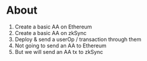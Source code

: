 # About

1. Create a basic AA on Ethereum
2. Create a basic AA on zkSync
3. Deploy & send a userOp / transaction through them
  1. Not going to send an AA to Ethereum
  2. But we will send an AA tx to zkSync